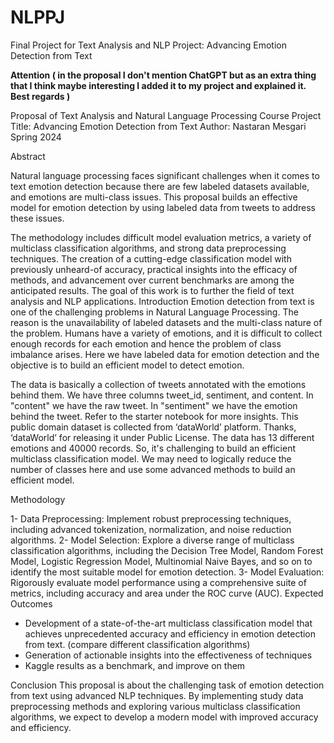 # NLPPJ
Final Project for Text Analysis and NLP Project: Advancing Emotion Detection from Text

**Attention ( in the proposal I don't mention ChatGPT but as an extra thing that I think maybe interesting I added it to my project and explained it. Best regards )**

Proposal of Text Analysis and Natural Language Processing Course
Project Title: Advancing Emotion Detection from Text 
Author: Nastaran Mesgari
Spring 2024


Abstract

Natural language processing faces significant challenges when it comes to text emotion detection because there are few labeled datasets available, and emotions are multi-class issues. This proposal builds an effective model for emotion detection by using labeled data from tweets to address these issues. 

The methodology includes difficult model evaluation metrics, a variety of multiclass classification algorithms, and strong data preprocessing techniques. The creation of a cutting-edge classification model with previously unheard-of accuracy, practical insights into the efficacy of methods, and advancement over current benchmarks are among the anticipated results. The goal of this work is to further the field of text analysis and NLP applications.
Introduction
Emotion detection from text is one of the challenging problems in Natural Language Processing. The reason is the unavailability of labeled datasets and the multi-class nature of the problem. Humans have a variety of emotions, and it is difficult to collect enough records for each emotion and hence the problem of class imbalance arises. Here we have labeled data for emotion detection and the objective is to build an efficient model to detect emotion. 

The data is basically a collection of tweets annotated with the emotions behind them. We have three columns tweet_id, sentiment, and content. In "content" we have the raw tweet. In "sentiment" we have the emotion behind the tweet. Refer to the starter notebook for more insights.
This public domain dataset is collected from ‘dataWorld’ platform. Thanks, ‘dataWorld’ for releasing it under Public License.
The data has 13 different emotions and 40000 records. So, it's challenging to build an efficient multiclass classification model. We may need to logically reduce the number of classes here and use some advanced methods to build an efficient model.


Methodology

1- Data Preprocessing: Implement robust preprocessing techniques, including advanced tokenization, normalization, and noise reduction algorithms.
2- Model Selection: Explore a diverse range of multiclass classification algorithms, including the Decision Tree Model, Random Forest Model, Logistic Regression Model, Multinomial Naive Bayes, and so on to identify the most suitable model for emotion detection.
 3- Model Evaluation: Rigorously evaluate model performance using a comprehensive suite of metrics, including accuracy and area under the ROC curve (AUC).
Expected Outcomes
- Development of a state-of-the-art multiclass classification model that achieves unprecedented accuracy and efficiency in emotion detection from text. (compare different classification algorithms)
 - Generation of actionable insights into the effectiveness of techniques 
- Kaggle results as a benchmark, and improve on them

Conclusion
 This proposal is about the challenging task of emotion detection from text using advanced NLP techniques. By implementing study data preprocessing methods and exploring various multiclass classification algorithms, we expect to develop a modern model with improved accuracy and efficiency.





